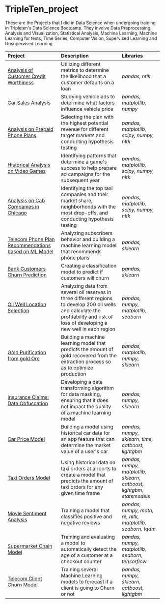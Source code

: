 # TripleTen_project 
These are the Projects that I did in Data Science when undergoing training in Tripleten's Data Science Bootcamp.
They involve Data Preprocessing, Analysis and Visualization, Statistical Analysis, Machine Learning, Machine Learning for texts, Time Series, Computer Vision, Supervised Learning and 
Unsupervised Learning.

| Project               | Description                                                                                 | Libraries                      |
|:--------------------- |:------------------------------------------------------------------------------------------- |:------------------------------ |
|[Analysis of Customer Credit Worthiness](https://github.com/Mirac20/Data_projects_TripleTen/blob/main/sprint1_bank_loan_report.ipynb "Credit Score Analysis")|Utilizing different metrics to determine the likelihood that a customer defaults on a loan|*pandas, ntlk*|
|[Car Sales Analysis](https://github.com/Mirac20/Data_projects_TripleTen/blob/main/sprint2%20_research_on_ads_for__car_sales.ipynb "Vehicle Price Analysis")|Studying vehicle ads to determine what factors influence vehicle price|*pandas, matplotlib, numpy*|
|[Analysis on Prepaid Phone Plans](https://github.com/Mirac20/Data_projects_TripleTen/blob/main/sprint3_phone_prepaid_plan.ipynb "Phone Plan Analysis")|Selecting the plan with the highest potential revenue for different target markets and conducting hypothesis testing|*pandas, matplotlib, scipy, numpy, nltk*|
|[Historical Analysis on Video Games](https://github.com/Mirac20/Data_projects_TripleTen/blob/main/sprint4_historical_analysis_on_video_games.ipynb "Video Game Analysis")|Identifying patterns that determine a game's success to help prepare ad campaigns for the subsequent year|*pandas, matplotlib, scipy, numpy, nltk*|
|[Analysis on Cab Companies in Chicago](https://github.com/cbngwajr/yandex-practicum/tree/Project-5 "Taxi Company Analysis")|Identifying the top taxi companies and their market share, neighborhoods with the most drop-offs, and conducting hypothesis testing|*pandas, matplotlib, scipy, numpy, nltk*|
|[Telecom Phone Plan Recommendations based on ML Model](https://github.com/cbngwajr/yandex-practicum/tree/Project-6 "Telecom Plans ML Model")|Analyzing subscribers behavior and building a machine learning model that recommends phone plans|*pandas, sklearn*|
|[Bank Customers Churn Prediction](https://github.com/cbngwajr/yandex-practicum/tree/Project-7 "Bank Customers Model")|Creating a classification model to predict if customers will churn|*pandas, sklearn*|
|[Oil Well Location Selection](https://github.com/cbngwajr/yandex-practicum/tree/Project-8 "Oil Well Model")|Analyzing data from several oil reserves in three different regions to develop 200 oil wells and calculate the profitability and risk of loss of developing a new well in each region|*pandas, numpy, matplotlib, seaborn*|
|[Gold Purification from gold Ore](https://github.com/cbngwajr/yandex-practicum/tree/Project-9 "Gold Extraction Model")|Building a machine learning model that predicts the amount of gold recovered from the extraction process so as to optimize production|*pandas, matplotlib, numpy, sklearn*|
|[Insurance Claims: Data Obfuscation](https://github.com/cbngwajr/yandex-practicum/tree/Project-10 "Insurance Company Data Masking")|Developing a data transforming algorithm for data masking, ensuring that it does not impact the quality of a machine learning model|*pandas, numpy, sklearn*|
|[Car Price Model](https://github.com/cbngwajr/yandex-practicum/tree/Project-11 "Car Price Model")|Building a model using historical car data for an app feature that can determine the market value of a user's car|*pandas, numpy, sklearn, time, catboost, lightgbm*|
|[Taxi Orders Model](https://github.com/cbngwajr/yandex-practicum/tree/Project-12 "Taxi Orders Model")|Using historical data on taxi orders at airports to create a model that predicts the amount of taxi orders for any given time frame|*pandas, numpy, matplotlib, sklearn, catboost, lightgbm, statsmodels*|
|[Movie Sentiment Analysis](https://github.com/cbngwajr/yandex-practicum/tree/Project-13 "Movie Sentiment Analysis")|Training a model that classifies positive and negative reviews|*pandas, numpy, math, re, nltk, matplotlib, seaborn, tqdm*|
|[Supermarket Chain Model](https://github.com/cbngwajr/yandex-practicum/tree/Project-14 "Supermarket Chain Model")|Training and evaluating a model to automatically detect the age of a customer at a checkout counter|*pandas, numpy, matplotlib, seaborn, tensorflow*|
|[Telecom Client Churn Model](https://github.com/cbngwajr/yandex-practicum/tree/Final-Project "Telecom Client Churn Model")|Training several Machine Learning models to forecast if a client is going to Churn or not|*pandas, numpy, sklearn, catboost, lightgbm*|
